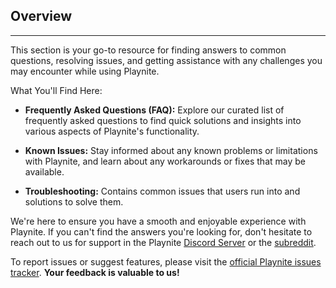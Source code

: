 ## Overview

---------------------

This section is your go-to resource for finding answers to common questions, resolving issues, and getting assistance with any challenges you may encounter while using Playnite.

What You'll Find Here:

- **Frequently Asked Questions (FAQ):** Explore our curated list of frequently asked questions to find quick solutions and insights into various aspects of Playnite's functionality.

- **Known Issues:** Stay informed about any known problems or limitations with Playnite, and learn about any workarounds or fixes that may be available.

- **Troubleshooting:** Contains common issues that users run into and solutions to solve them.

We're here to ensure you have a smooth and enjoyable experience with Playnite. If you can't find the answers you're looking for, don't hesitate to reach out to us for support in the Playnite [Discord Server](https://discord.gg/BrtABqe) or the [subreddit](https://www.reddit.com/r/playnite/).

To report issues or suggest features, please visit the [official Playnite issues tracker](https://github.com/JosefNemec/Playnite/issues). **Your feedback is valuable to us!**